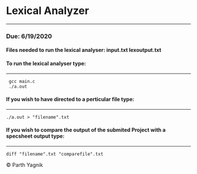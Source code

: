 # Lexical Analyzer
---


### Due: 6/19/2020


#### Files needed to run the lexical analyser: input.txt lexoutput.txt


#### To run the lexical analyser type:
---

``` 
 gcc main.c
 ./a.out
```

#### If you wish to have directed to a perticular file type:
---
```
./a.out > "filename".txt
```
#### If you wish to compare the output of the submited Project with a specsheet output type:
---
```
diff "filename".txt "comparefile".txt
```
<p>&copy; Parth Yagnik<p>
